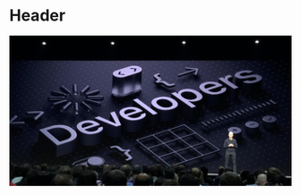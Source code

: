 <!-- TITLE: Home -->
<!-- SUBTITLE: A quick summary of Home -->

# Header

![Apple Wwdc 2018 Developers Dice](/uploads/apple-wwdc-2018-developers-dice.jpg "Apple Wwdc 2018 Developers Dice")